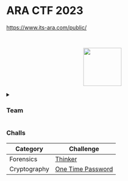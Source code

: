 # ARA CTF 2023
https://www.its-ara.com/public/

<br>
<p align="center">
  <a href="https://www.its-ara.com/public/" target="_blank">
    <img src="https://www.its-ara.com/public/global/icon/logo_ara.svg" width="100">
  </a>
</p>

<details>
  <summary><h3>Team</h3></summary>
  
  > UDP1P
  > - usr
  > - gochujjang
  > - kacang ijooo
  
</details>

### Challs
| Category     | Challenge |
| ------------ | --------- |
| Forensics    | [Thinker](https://github.com/nopedawn/CTF/tree/main/ARACTF23/Thinker/#Thinker)
| Cryptography | [One Time Password](https://github.com/nopedawn/CTF/tree/main/ARACTF23/One_Time_Password#one-time-password)
